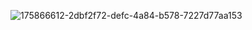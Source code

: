 ![175866612-2dbf2f72-defc-4a84-b578-7227d77aa153](https://github.com/hashi7412/hashi7412/assets/105185902/e10dab1d-032d-4c7b-bda8-fa837a0fa645)

